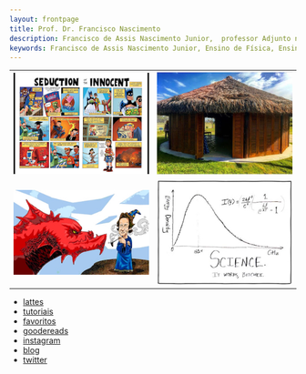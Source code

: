 ```yaml
---
layout: frontpage
title: Prof. Dr. Francisco Nascimento 
description: Francisco de Assis Nascimento Junior,  professor Adjunto no Campus Sosígenes Costa da Universidade Federal do Sul da Bahia em Porto Seguro (BA), atuo na formação de professores; pesquisa as relações de identidade de gênero/étnico-raciais com a Ciência através de Histórias em Quadrinhos de Super-Heróis.
keywords: Francisco de Assis Nascimento Junior, Ensino de Física, Ensino de Ciências, histórias em quadrinhos, super-heróis, relações étnico-raciais,  comunidade de aprendizagem, 
---
```




<table class="wide">
<tr>
  <td class="left">
    <a href="https://itxesco.github.io/pages/hq.html">
        <img src="assets/publpics/iplotCorr.jpg" alt="Histórias em Quadrinhos" title="Histórias em Quadrinhos e Educação"/>
    </a>
  </td>
  <td class="right">
    <a href="https://itxesco.github.io/pages/oca.html">
        <img src="assets/publpics/mppdiag_fig4.jpg" alt="Oca da Ciência na Escola" title="Oca da Ciência na Escola"/>
    </a>
  </td>
</tr>
<tr>
  <td class="left">
    <a href="https://itxesco.github.io/pages/rpg.html">
        <img src="assets/publpics/samplemixups_fig7.jpg" alt="Jogos de RPG" title="RPG e Educação"/>
    </a>
  </td>
  <td class="right">
    <a href="https://itxesco.github.io/pages/ensino.html">
        <img src="assets/publpics/rqtl2_fig1c.jpg" alt="ensino" title="ensino"/>
    </a>
  </td>
</tr>
</table>

<div class="navbar">
  <div class="navbar-inner">
      <ul class="nav">
         <li><a href="http://lattes.cnpq.br/1942359141745184">lattes</a></li>
                <li><a href="http://itxesco.github.io/pages/tutoriais.html">tutoriais</a></li>
                <li><a href="http://itxesco.github.io/pages/favoritos.html">favoritos</a></li>
                <li><a href="https://www.goodreads.com/user/show/51497119-francisco-nascimento">goodereads</a></li>
          <li><a href="https://www.instagram.com/itxesco">instagram</a></li>
          <li><a href="https://itxesco.github.io-blog">blog</a></li>
          <li><a href="https://twitter.com/itxesco">twitter</a></li>
      </ul>
  </div>
</div>
